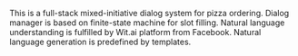 This is a full-stack mixed-initiative dialog system for pizza ordering.
Dialog manager is based on finite-state machine for slot filling. 
Natural language understanding is fulfilled by Wit.ai platform from Facebook. 
Natural language generation is predefined by templates. 
